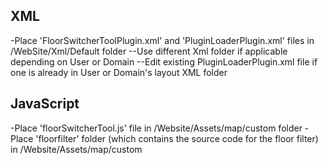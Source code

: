 ## XML
-Place 'FloorSwitcherToolPlugin.xml' and 'PluginLoaderPlugin.xml' files in <site>/WebSite/Xml/Default folder
--Use different Xml folder if applicable depending on User or Domain
--Edit existing PluginLoaderPlugin.xml file if one is already in User or Domain's layout XML folder

## JavaScript
-Place 'floorSwitcherTool.js' file in <site>/Website/Assets/map/custom folder
-Place 'floorfilter' folder (which contains the source code for the floor filter) in <site>/Website/Assets/map/custom